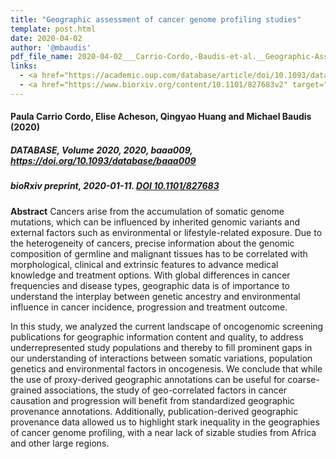 ```yaml
---
title: "Geographic assessment of cancer genome profiling studies"
template: post.html 
date: 2020-04-02
author: '@mbaudis'
pdf_file_name: 2020-04-02___Carrio-Cordo,-Baudis-et-al.__Geographic-Assessment-of-Cancer-Genome-Profiling-Studies__DATABASE.pdf
links:
  - <a href="https://academic.oup.com/database/article/doi/10.1093/database/baaa009/5812711" target="_blank">[DATABASE]</a>
  - <a href="https://www.biorxiv.org/content/10.1101/827683v2" target="_blank">[bioRxiv]</a>
---
```


#### Paula Carrio Cordo, Elise Acheson, Qingyao Huang and Michael Baudis (2020)
##### DATABASE, Volume 2020, 2020, baaa009, <https://doi.org/10.1093/database/baaa009>
##### bioRxiv preprint, 2020-01-11. [DOI 10.1101/827683](https://doi.org/10.1101/827683)

**Abstract** Cancers arise from the accumulation of somatic genome mutations, which can be influenced by inherited genomic variants and external factors such as environmental or lifestyle-related exposure. Due to the heterogeneity of cancers, precise information about the genomic composition of germline and malignant tissues has to be correlated with morphological, clinical and extrinsic features to advance medical knowledge and treatment options. With global differences in cancer frequencies and disease types, geographic data is of importance to understand the interplay between genetic ancestry and environmental influence in cancer incidence, progression and treatment outcome.<!--more-->

In this study, we analyzed the current landscape of oncogenomic screening publications for geographic information content and quality, to address underrepresented study populations and thereby to fill prominent gaps in our understanding of interactions between somatic variations, population genetics and environmental factors in oncogenesis. We conclude that while the use of proxy-derived geographic annotations can be useful for coarse-grained associations, the study of geo-correlated factors in cancer causation and progression will benefit from standardized geographic provenance annotations. Additionally, publication-derived geographic provenance data allowed us to highlight stark inequality in the geographies of cancer genome profiling, with a near lack of sizable studies from Africa and other large regions.
